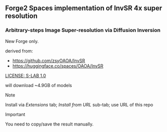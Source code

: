 ## Forge2 Spaces implementation of InvSR 4x super resolution ##
### Arbitrary-steps Image Super-resolution via Diffusion Inversion ###

New Forge only.

derived from:
* https://github.com/zsyOAOA/InvSR
* https://huggingface.co/spaces/OAOA/InvSR

[LICENSE: S-LAB 1.0](https://github.com/zsyOAOA/InvSR/blob/master/LICENSE)

will download ~4.9GB of models

>[!NOTE]
>Install via *Extensions* tab; *Install from URL* sub-tab; use URL of this repo

>[!IMPORTANT]
>You need to copy/save the result manually.
